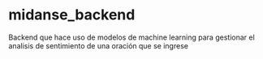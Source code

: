 # midanse_backend

Backend que hace uso de modelos de machine learning para gestionar el analisis de sentimiento de una oración que se ingrese
